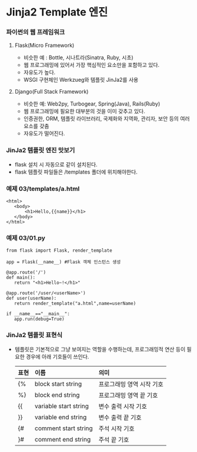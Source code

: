 # Jinja2 Template 엔진



### 파이썬의 웹 프레임워크

1. Flask\(Micro Framework\)

   * 비슷한 예 : Bottle, 시나트라\(Sinatra, Ruby, 시초\)
   * 웹 프로그래밍에 있어서 가장 핵심적인 요소만을 포함하고 있다.
   * 자유도가 높다.
   * WSGI 구현체인 Werkzueg와 템플릿 JinJa2를 사용

2. Django\(Full Stack Framework\)

   * 비슷한 예: Web2py, Turbogear, Spring\(Java\), Rails\(Ruby\)
   * 웹 프로그래밍에 필요한 대부분의 것을 이미 갖추고 있다.
   * 인증권한, ORM, 템플릿 라이브러리, 국제화와 지역화, 관리자, 보안 등의 여러요소를 갖춤
   * 자유도가 떨어진다.

### **JinJa2 템플릿 엔진 맛보기**

* flask 설치 시 자동으로 같이 설치된다.
* flask 템플릿 파일들은 /templates 폴더에 위치해야한다.



### 예제 03/templates/a.html

```text
<html>
   <body>
       <h1>Hello,{{name}}</h1>
   </body>
</html>
```

### 예제 03/01.py

```text
from flask import Flask, render_template

app = Flask(__name__) #Flask 객체 인스턴스 생성

@app.route('/')
def main():
   return "<h1>Hello~!</h1>"

@app.route('/user/<userName>')
def user(userName):
   return render_template("a.html",name=userName)

if __name__=="__main__":
   app.run(debug=True)
```



### JinJa2 템플릿 표현식

* 템플릿은 기본적으로 그냥 보여지는 역할을 수행하는데, 프로그래밍적 연산 등이 필요한 경우에 아래 기호들이 쓰인다.

  | 표현 | 이름 | 의미 |
  | :--- | :--- | :--- |
  | {% | block start string | 프로그래밍 영역 시작 기호 |
  | %} | block end string | 프로그래밍 영역 끝 기호 |
  | {{ | variable start string | 변수 출력 시작 기호 |
  | }} | variable end string | 변수 출력 끝 기호 |
  | {\# | comment start string | 주석 시작 기호 |
  | }\# | comment end string | 주석 끝 기호 |

